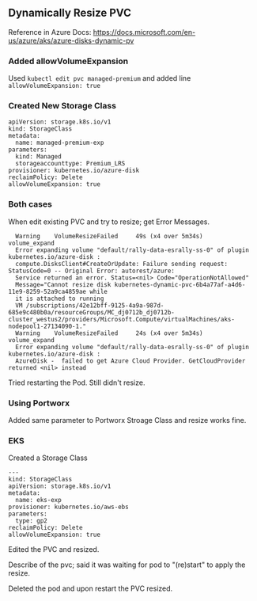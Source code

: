 ## Dynamically Resize PVC

Reference in Azure Docs: https://docs.microsoft.com/en-us/azure/aks/azure-disks-dynamic-pv

### Added allowVolumeExpansion 

Used ``kubectl edit pvc managed-premium`` and added line ``allowVolumeExpansion: true``

### Created New Storage Class

```
apiVersion: storage.k8s.io/v1
kind: StorageClass
metadata:
  name: managed-premium-exp
parameters:
  kind: Managed
  storageaccounttype: Premium_LRS
provisioner: kubernetes.io/azure-disk
reclaimPolicy: Delete
allowVolumeExpansion: true
```

### Both cases

When edit existing PVC and try to resize; get Error Messages.

```
  Warning    VolumeResizeFailed     49s (x4 over 5m34s)    volume_expand                
  Error expanding volume "default/rally-data-esrally-ss-0" of plugin kubernetes.io/azure-disk : 
  compute.DisksClient#CreateOrUpdate: Failure sending request: StatusCode=0 -- Original Error: autorest/azure: 
  Service returned an error. Status=<nil> Code="OperationNotAllowed" 
  Message="Cannot resize disk kubernetes-dynamic-pvc-6b4a77af-a4d6-11e9-8259-52a9ca4859ae while 
  it is attached to running 
  VM /subscriptions/42e12bff-9125-4a9a-987d-685e9c480b0a/resourceGroups/MC_dj0712b_dj0712b-cluster_westus2/providers/Microsoft.Compute/virtualMachines/aks-nodepool1-27134090-1."
  Warning    VolumeResizeFailed     24s (x4 over 5m34s)    volume_expand                
  Error expanding volume "default/rally-data-esrally-ss-0" of plugin kubernetes.io/azure-disk : 
  AzureDisk -  failed to get Azure Cloud Provider. GetCloudProvider returned <nil> instead
```

Tried restarting the Pod.  Still didn't resize.


### Using Portworx

Added same parameter to Portworx Stroage Class and resize works fine.

### EKS 

Created a Storage Class

```
---
kind: StorageClass
apiVersion: storage.k8s.io/v1
metadata:
  name: eks-exp
provisioner: kubernetes.io/aws-ebs
parameters:
  type: gp2
reclaimPolicy: Delete
allowVolumeExpansion: true
```

Edited the PVC and resized.  

Describe of the pvc; said it was waiting for pod to "(re)start" to apply the resize.

Deleted the pod and upon restart the PVC resized.




